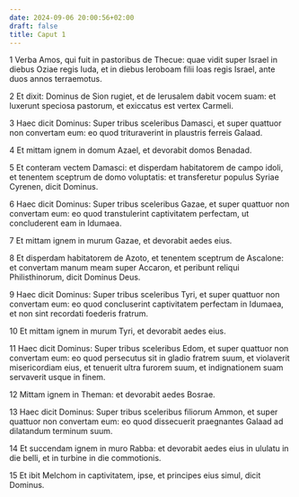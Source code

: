 ```yaml
---
date: 2024-09-06 20:00:56+02:00
draft: false
title: Caput 1
---
```





1 Verba Amos, qui fuit in pastoribus de Thecue: quae vidit super Israel in diebus Oziae regis Iuda, et in diebus Ieroboam filii Ioas regis Israel, ante duos annos terraemotus.

2 Et dixit: Dominus de Sion rugiet, et de Ierusalem dabit vocem suam: et luxerunt speciosa pastorum, et exiccatus est vertex Carmeli.

3 Haec dicit Dominus: Super tribus sceleribus Damasci, et super quattuor non convertam eum: eo quod trituraverint in plaustris ferreis Galaad.

4 Et mittam ignem in domum Azael, et devorabit domos Benadad.

5 Et conteram vectem Damasci: et disperdam habitatorem de campo idoli, et tenentem sceptrum de domo voluptatis: et transferetur populus Syriae Cyrenen, dicit Dominus.

6 Haec dicit Dominus: Super tribus sceleribus Gazae, et super quattuor non convertam eum: eo quod transtulerint captivitatem perfectam, ut concluderent eam in Idumaea.

7 Et mittam ignem in murum Gazae, et devorabit aedes eius.

8 Et disperdam habitatorem de Azoto, et tenentem sceptrum de Ascalone: et convertam manum meam super Accaron, et peribunt reliqui Philisthinorum, dicit Dominus Deus.

9 Haec dicit Dominus: Super tribus sceleribus Tyri, et super quattuor non convertam eum: eo quod concluserint captivitatem perfectam in Idumaea, et non sint recordati foederis fratrum.

10 Et mittam ignem in murum Tyri, et devorabit aedes eius.

11 Haec dicit Dominus: Super tribus sceleribus Edom, et super quattuor non convertam eum: eo quod persecutus sit in gladio fratrem suum, et violaverit misericordiam eius, et tenuerit ultra furorem suum, et indignationem suam servaverit usque in finem.

12 Mittam ignem in Theman: et devorabit aedes Bosrae.

13 Haec dicit Dominus: Super tribus sceleribus filiorum Ammon, et super quattuor non convertam eum: eo quod dissecuerit praegnantes Galaad ad dilatandum terminum suum.

14 Et succendam ignem in muro Rabba: et devorabit aedes eius in ululatu in die belli, et in turbine in die commotionis.

15 Et ibit Melchom in captivitatem, ipse, et principes eius simul, dicit Dominus.

